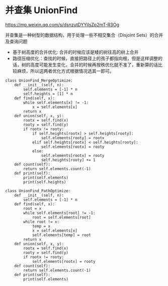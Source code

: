 # 并查集 UnionFind
https://mp.weixin.qq.com/s/dsnzutDYYiIsZp2mT-R3Og  

并查集是一种树型的数据结构，用于处理一些不相交集合（Disjoint Sets）的合并及查询问题
* 基于树高度的合并优化: 合并的时候应该是矮的树往高的树上合并
* 路径压缩优化：查找的时候，直接把路径上的孩子都指向根，但是这样调整的话，树的高度可能发生变化，合并的时候再按秩优化就不准了，重新算的话比较麻烦，所以这两者优化方式根据情况选其一即可。

```
class UnionFind_MergeOptimize:
    def __init__(self, n):
        self.elements = [-1] * n
        self.heights = [1] * n
    def find(self, x):
        while self.elements[x] != -1:
            x = self.elements[x]
        return x
    def union(self, x, y):
        rootx = self.find(x)
        rooty = self.find(y)
        if rootx != rooty:
            if self.heights[rootx] > self.heights[rooty]:
                self.elements[rooty] = rootx
            elif self.heights[rootx] < self.heights[rooty]:
                self.elements[rootx] = rooty
            else:
                self.elements[rootx] = rooty
                self.heights[rooty] += 1
    def count(self):
        return self.elements.count(-1)
    def print(self):
        print(self.elements)
        print(self.heights)
```

```
class UnionFind_PathOptimize:
    def __init__(self, n):
        self.elements = [-1] * n
    def find(self, x):
        root = x
        while self.elements[root] != -1:
            root = self.elements[root]
        while root != x:
            temp = x
            x = self.elements[x]
            self.elements[temp] = root
        return x
    def union(self, x, y):
        rootx = self.find(x)
        rooty = self.find(y)
        if rootx != rooty:
            self.elements[rootx] = rooty
    def count(self):
        return self.elements.count(-1)
    def print(self):
        print(self.elements)
```
